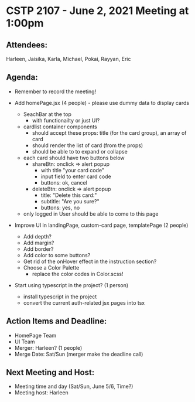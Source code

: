 # CSTP 2107 - June 2, 2021 Meeting at 1:00pm

## Attendees:
Harleen, Jaisika, Karla, Michael, Pokai, Rayyan, Eric

## Agenda:
- Remember to record the meeting!

- Add homePage.jsx (4 people) - please use dummy data to display cards
  - SeachBar at the top
    - with functionailty or just UI?
  - cardlist container components
    - should accept these props: title (for the card group), an array of card
    - should render the list of card (from the props) 
    - should be able to to expand or collapse
  - each card should have two buttons below
    - shareBtn: onclick => alert popup 
      - with title "your card code" 
      - input field to enter card code
      - buttons: ok, cancel
    - deleteBtn: onclick => alert popup
      - title: "Delete this card:"
      - subtitle: "Are you sure?"  
      - buttons: yes, no
  - only logged in User should be able to come to this page 

- Improve UI in landingPage, custom-card page, templatePage (2 people)
  - Add depth?
  - Add margin?
  - Add border?
  - Add color to some buttons?
  - Get rid of the onHover effect in the instruction section?
  - Choose a Color Palette
    - replace the color codes in Color.scss!

- Start using typescript in the project? (1 person)
  - install typescript in the project  
  - convert the current auth-related jsx pages into tsx

## Action Items and Deadline:
- HomePage Team
- UI Team
- Merger: Harleen? (1 people)
- Merge Date: Sat/Sun (merger make the deadline call)

## Next Meeting and Host:
- Meeting time and day (Sat/Sun, June 5/6, Time?)
- Meeting host: Harleen
